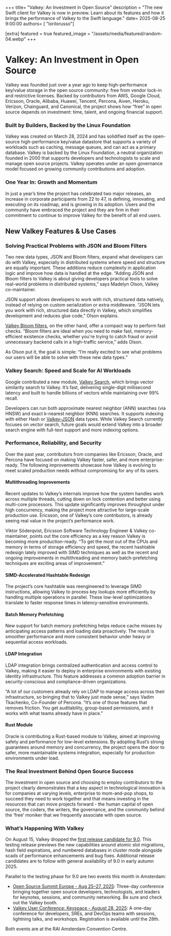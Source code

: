 +++
title= "Valkey: An Investment in Open Source"
description = "The new Swift client for Valkey is now in preview. Learn about its features and how it brings the performance of Valkey to the Swift language."
date= 2025-08-25 9:00:00
authors= [ "lorilorusso"]

[extra]
featured = true
featured_image = "/assets/media/featured/random-04.webp"
+++
# Valkey: An Investment in Open Source

Valkey was founded just over a year ago to keep high-performance key/value storage in the open source community: free from vendor lock-in and restrictive licenses. Backed by contributors from AWS, Google Cloud, Ericsson, Oracle, Alibaba, Huawei, Tencent, Percona, Aiven, Heroku, Verizon, Chainguard, and Canonical, the project shows how “free” in open source depends on investment: time, talent, and ongoing financial support.

### Built by Builders, Backed by the Linux Foundation

Valkey was created on March 28, 2024 and has solidified itself as the open-source high-performance key/value datastore that supports a variety of workloads such as caching, message queues, and can act as a primary database. Valkey is backed by the Linux Foundation, a neutral organization founded in 2000 that supports developers and technologists to scale and manage open source projects. Valkey operates under an open governance model focused on growing community contributions and adoption. 

### One Year In: Growth and Momentum

In just a year’s time the project has celebrated two major releases, an increase in corporate participants from 22 to 47, is defining, innovating, and executing on its roadmap, and is growing in its adoption. Users and the community have embraced the project and they are firm in their commitment to continue to improve Valkey for the benefit of all end users.

## New Valkey Features & Use Cases

### Solving Practical Problems with JSON and Bloom Filters

Two new data types, JSON and Bloom filters, expand what developers can do with Valkey, especially in distributed systems where speed and structure are equally important. These additions reduce complexity in application logic and improve how data is handled at the edge.  “Adding JSON and Bloom filters to Valkey is about giving developers practical tools to solve real-world problems in distributed systems,” says Madelyn Olson, Valkey co-maintainer.

JSON support allows developers to work with rich, structured data natively, instead of relying on custom serialization or extra middleware. “JSON lets you work with rich, structured data directly in Valkey, which simplifies development and reduces glue code,” Olson explains.

[Valkey Bloom filters](https://valkey.io/topics/bloomfilters/), on the other hand, offer a compact way to perform fast checks. “Bloom filters are ideal when you need to make fast, memory-efficient existence checks, whether you're trying to catch fraud or avoid unnecessary backend calls in a high-traffic service,” adds Olson.

As Olson put it, the goal is simple: “I’m really excited to see what problems our users will be able to solve with these new data types.”

### Valkey Search: Speed and Scale for AI Workloads

Google contributed a new module, [Valkey Search](https://github.com/valkey-io/valkey-search), which brings vector similarity search to Valkey. It’s fast, delivering single-digit millisecond latency and built to handle billions of vectors while maintaining over 99% recall.

Developers can run both approximate nearest neighbor (ANN) searches (via HNSW) and exact k-nearest neighbor (KNN) searches. It supports indexing with either Hash or [Valkey-JSON](https://github.com/valkey-io/valkey-json) data types. While Valkey Search currently focuses on vector search, future goals would extend Valkey into a broader search engine with full-text support and more indexing options.

### Performance, Reliability, and Security

Over the past year, contributors from companies like Ericsson, Oracle, and Percona have focused on making Valkey faster, safer, and more enterprise-ready. The following improvements showcase how Valkey is evolving to meet scaled production needs without compromising for any of its users.

#### Multithreading Improvements

Recent updates to Valkey’s internals improve how the system handles work across multiple threads, cutting down on lock contention and better using multi-core processors. This update significantly improves throughput under high concurrency, making the project more attractive for large-scale production use. Ericsson, one of Valkey’s core contributors, is already seeing real value in the project’s performance work. 

Viktor Söderqvist, Ericsson Software Technology Engineer & Valkey co-maintainer, points out the core efficiency as a key reason Valkey is becoming more production-ready. “To get the most out of the CPUs and memory in terms of storage efficiency and speed, the recent hashtable redesign lately improved with SIMD techniques as well as the recent and ongoing improvements in multithreading and memory batch-prefetching techniques are exciting areas of improvement.”

#### SIMD-Accelerated Hashtable Redesign

The project’s core hashtable was reengineered to leverage SIMD instructions, allowing Valkey to process key lookups more efficiently by handling multiple operations in parallel. These low-level optimizations translate to faster response times in latency-sensitive environments.

#### Batch Memory Prefetching

New support for batch memory prefetching helps reduce cache misses by anticipating access patterns and loading data proactively. The result is smoother performance and more consistent behavior under heavy or sequential access workloads.

#### LDAP Integration

LDAP integration brings centralized authentication and access control to Valkey, making it easier to deploy in enterprise environments with existing identity infrastructure. This feature addresses a common adoption barrier in security-conscious and compliance-driven organizations.

“A lot of our customers already rely on LDAP to manage access across their infrastructure, so bringing that to Valkey just made sense,” says Vadim Tkachenko, Co-Founder of Percona. “It’s one of those features that removes friction. You get auditability, group-based permissions, and it works with what teams already have in place.”

#### Rust Module

Oracle is contributing a Rust-based module to Valkey, aimed at improving safety and performance for low-level extensions. By adopting Rust’s strong guarantees around memory and concurrency, the project opens the door to safer, more maintainable systems integration, especially for production environments under load.

### The Real Investment Behind Open Source Success

The investment in open source and choosing to employ contributors to the project clearly demonstrates that a key aspect in technological innovation is for companies at varying levels, enterprise to mom-and-pop shops, to succeed they need to work together and that means investing in the resources that can move projects forward \- the human capital of open source, the coders, the writers, the governance, and the community behind the ‘free’ moniker that we frequently associate with open source.

### What’s Happening With Valkey

On August 15, Valkey dropped the [first release candidate for 9.0](https://github.com/valkey-io/valkey/releases/tag/9.0.0-rc1). This testing release previews the new capabilities around atomic slot migrations, hash field expirations, and numbered databases in cluster mode alongside scads of performance enhancements and bug fixes. Additional release candidates are to follow with general availability of 9.0 in early autumn 2025\.

Parallel to the testing phase for 9.0 are two events this month in Amsterdam:

* [Open Source Summit Europe \- Aug 25–27, 2025](https://events.linuxfoundation.org/open-source-summit-europe/):  Three-day conference bringing together open source developers, technologists, and leaders for keynotes, sessions, and community networking. Be sure and check out the Valkey booth.  
* [Valkey User Conference: Keyspace \- August 28, 2025](https://valkey.io/events/keyspace-2025/): A one-day conference for developers, SREs, and DevOps teams with sessions, lightning talks, and workshops. Registration is available until the 28th.

Both events are at the RAI Amsterdam Convention Centre. 
